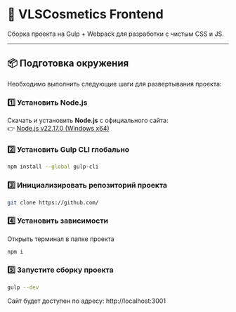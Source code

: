 # 🚀 VLSCosmetics Frontend

Сборка проекта на Gulp + Webpack для разработки с чистым CSS и JS.

---

## 📦 Подготовка окружения

Необходимо выполнить следующие шаги для развертывания проекта:

### 1️⃣ Установить Node.js
Скачать и установить **Node.js** с официального сайта:  
👉 [Node.js v22.17.0 (Windows x64)](https://nodejs.org/dist/v22.17.0/node-v22.17.0-x64.msi)  

### 2️⃣ Установить Gulp CLI глобально
```bash
npm install --global gulp-cli
```

### 3️⃣ Инициализировать репозиторий проекта
```bash
git clone https://github.com/
```

### 4️⃣ Установить зависимости
Открыть терминал в папке проекта
```bash
npm i
```

### 5️⃣ Запустите сборку проекта
```bash
gulp --dev
```

Сайт будет доступен по адресу:
http://localhost:3001
